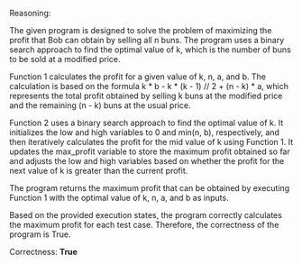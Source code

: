 Reasoning:

The given program is designed to solve the problem of maximizing the profit that Bob can obtain by selling all n buns. The program uses a binary search approach to find the optimal value of k, which is the number of buns to be sold at a modified price.

Function 1 calculates the profit for a given value of k, n, a, and b. The calculation is based on the formula k * b - k * (k - 1) // 2 + (n - k) * a, which represents the total profit obtained by selling k buns at the modified price and the remaining (n - k) buns at the usual price.

Function 2 uses a binary search approach to find the optimal value of k. It initializes the low and high variables to 0 and min(n, b), respectively, and then iteratively calculates the profit for the mid value of k using Function 1. It updates the max_profit variable to store the maximum profit obtained so far and adjusts the low and high variables based on whether the profit for the next value of k is greater than the current profit.

The program returns the maximum profit that can be obtained by executing Function 1 with the optimal value of k, n, a, and b as inputs.

Based on the provided execution states, the program correctly calculates the maximum profit for each test case. Therefore, the correctness of the program is True.

Correctness: **True**